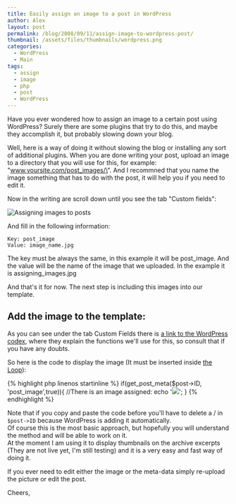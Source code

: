 ```yaml
---
title: Easily assign an image to a post in WordPress
author: Alex
layout: post
permalink: /blog/2008/09/11/assign-image-to-wordpress-post/
thumbnail: /assets/files/thumbnails/wordpress.png
categories:
  - WordPress
  - Main
tags:
  - assign
  - image
  - php
  - post
  - WordPress
--- 
```


Have you ever wondered how to assign an image to a certain post using WordPress? Surely there are some plugins that try to do this, and maybe they accomplish it, but probably slowing down your blog.

Well, here is a way of doing it without slowing the blog or installing any sort of additional plugins. When you are done writing your post, upload an image to a directory that you will use for this, for example: \"www.yoursite.com/post_images/\". And I recommned that you name the image something that has to do with the post, it will help you if you need to edit it.

Now in the writing are scroll down until you see the tab \"Custom fields\":

![Assigning images to posts][1]

And fill in the following information:

 [1]: http://static.urbanoalvarez.es/img/blog/assigning_images.gif

    Key: post_image
    Value: image_name.jpg
    

The key must be always the same, in this example it will be post\_image. And the value will be the name of the image that we uploaded. In the example it is assigning\_images.jpg

And that\'s it for now. The next step is including this images into our template.

## Add the image to the template:

As you can see under the tab Custom Fields there is [a link to the WordPress codex][2], where they explain the functions we\'ll use for this, so consult that if you have any doubts.

 [2]: http://codex.wordpress.org/Using_Custom_Fields

So here is the code to display the image (It must be inserted inside [the Loop][3]):

 [3]: http://codex.wordpress.org/The_Loop
 
{% highlight php linenos startinline %}
if(get_post_meta($post->ID, 'post_image',true)){
	//There is an image assigned:
	echo '<img src="http://yourblog.com/post_images/'.get_post_meta($post-/>ID,'.
		 'post_image',true).'" />';
}
{% endhighlight %}

Note that if you copy and paste the code before you\'ll have to delete a / in `$post->ID` because WordPress is adding it automatically.  
Of course this is the most basic approach, but hopefully you will understand the method and will be able to work on it.  
At the moment I am using it to display thumbnails on the archive excerpts (They are not live yet, I\'m still testing) and it is a very easy and fast way of doing it.

If you ever need to edit either the image or the meta-data simply re-upload the picture or edit the post.

Cheers,